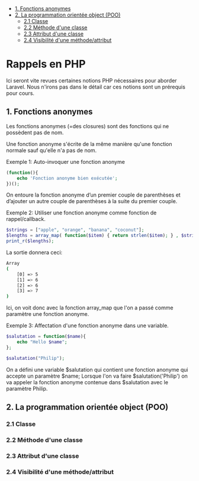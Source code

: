 - [1. Fonctions anonymes](#1-fonctions-anonymes)
- [2. La programmation orientée object (POO)](#2-la-programmation-orientée-object-poo)
  - [2.1 Classe](#21-classe)
  - [2.2 Méthode d'une classe](#22-méthode-dune-classe)
  - [2.3 Attribut d'une classe](#23-attribut-dune-classe)
  - [2.4 Visibilité d'une méthode/attribut](#24-visibilité-dune-méthodeattribut)

<h1> Rappels en PHP</h1>
Ici seront vite revues certaines notions PHP nécessaires pour aborder Laravel.
Nous n'irons pas dans le détail car ces notions sont un prérequis pour cours.

## 1. Fonctions anonymes
Les fonctions anonymes (=des closures) sont des fonctions qui ne possèdent pas de nom.

Une fonction anonyme s'écrite de la même manière qu'une fonction normale sauf qu'elle n'a pas de nom.

Exemple 1: Auto-invoquer une fonction anonyme
```php
(function(){
    echo 'Fonction anonyme bien exécutée';
})();
```
On entoure la fonction anonyme d’un premier couple de parenthèses et d’ajouter un autre couple de parenthèses à la suite du premier couple.

Exemple 2: Utiliser une fonction anonyme comme fonction de rappel/callback.
```php
$strings = ["apple", "orange", "banana", "coconut"];
$lengths = array_map( function($item) { return strlen($item); } , $strings);
print_r($lengths);
```
La sortie donnera ceci:
```bash
Array
(
    [0] => 5
    [1] => 6
    [2] => 6
    [3] => 7
)
```
Ici, on voit donc avec la fonction array_map que l'on a passé comme paramètre une fonction anonyme. 

Exemple 3: Affectation d'une fonction anonyme dans une variable.
```php
$salutation = function($name){
    echo "Hello $name";
};

$salutation("Philip");
```
On a défini une variable $salutation qui contient une fonction anonyme qui accepte un paramètre $name;
Lorsque l'on va faire $salutation('Philip') on va appeler la fonction anonyme contenue dans $salutation avec le paramètre Philip.

## 2. La programmation orientée object (POO)
### 2.1 Classe

### 2.2 Méthode d'une classe

### 2.3 Attribut d'une classe


### 2.4 Visibilité d'une méthode/attribut